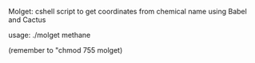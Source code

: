 Molget: cshell script to get coordinates from chemical name using Babel and Cactus

usage: ./molget methane

(remember to "chmod 755 molget)
